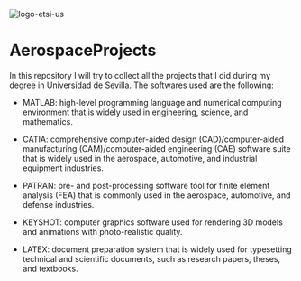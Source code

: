 ![logo-etsi-us](https://user-images.githubusercontent.com/121881874/230325425-de534b49-3f49-417a-818c-22b2fb70da14.svg)


# AerospaceProjects

In this repository I will try to collect all the projects that I did during my degree in Universidad de Sevilla.
The softwares used are the following:

- MATLAB: high-level programming language and numerical computing environment that is widely used in engineering, science, and mathematics.

- CATIA: comprehensive computer-aided design (CAD)/computer-aided manufacturing (CAM)/computer-aided engineering (CAE) software suite that is widely used in the aerospace, automotive, and industrial equipment industries.

- PATRAN: pre- and post-processing software tool for finite element analysis (FEA) that is commonly used in the aerospace, automotive, and defense industries.

- KEYSHOT: computer graphics software used for rendering 3D models and animations with photo-realistic quality.

- LATEX: document preparation system that is widely used for typesetting technical and scientific documents, such as research papers, theses, and textbooks.

